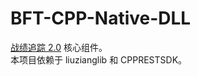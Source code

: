 # BFT-CPP-Native-DLL
<a href="https://liuziangexit.com/BFT">战绩追踪 2.0</a> 核心组件。<br>
本项目依赖于 liuzianglib 和 CPPRESTSDK。<br>

